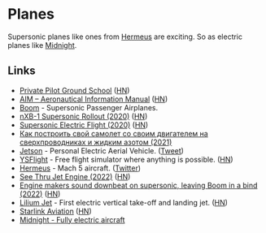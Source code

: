 # Planes

Supersonic planes like ones from [Hermeus](https://www.hermeus.com/) are exciting. So as electric planes like [Midnight](https://twitter.com/adcock_brett/status/1593254813608730626).

## Links

- [Private Pilot Ground School](https://ocw.mit.edu/courses/aeronautics-and-astronautics/16-687-private-pilot-ground-school-january-iap-2019/) ([HN](https://news.ycombinator.com/item?id=23588760))
- [AIM – Aeronautical Information Manual](https://www.faa.gov/air_traffic/publications/atpubs/aim_html/index.html) ([HN](https://news.ycombinator.com/item?id=23582297))
- [Boom](https://boomsupersonic.com/) - Supersonic Passenger Airplanes.
- [nXB-1 Supersonic Rollout (2020)](https://www.youtube.com/watch?v=4Ina8FFOvOg) ([HN](https://news.ycombinator.com/item?id=24711659))
- [Supersonic Electric Flight (2020)](https://caseyhandmer.wordpress.com/2020/11/18/supersonic-electric-flight/) ([HN](https://news.ycombinator.com/item?id=25136148))
- [Как построить свой самолет со своим двигателем на сверхпроводниках и жидким азотом (2021)](https://habr.com/ru/post/569404/)
- [Jetson](https://www.jetsonaero.com/) - Personal Electric Aerial Vehicle. ([Tweet](https://twitter.com/elidourado/status/1452642288966963201))
- [YSFlight](https://ysflight.org/) - Free flight simulator where anything is possible. ([HN](https://news.ycombinator.com/item?id=30299850))
- [Hermeus](https://www.hermeus.com/) - Mach 5 aircraft. ([Twitter](https://twitter.com/hermeuscorp))
- [See Thru Jet Engine (2022)](https://www.youtube.com/watch?v=MgL0GW248mE) ([HN](https://news.ycombinator.com/item?id=32145297))
- [Engine makers sound downbeat on supersonic, leaving Boom in a bind (2022)](https://www.flightglobal.com/airframers/engine-makers-sound-downbeat-on-supersonic-leaving-boom-in-a-bind/150215.article) ([HN](https://news.ycombinator.com/item?id=32937736))
- [Lilium Jet](https://lilium.com/jet) - First electric vertical take-off and landing jet. ([HN](https://news.ycombinator.com/item?id=33044753))
- [Starlink Aviation](https://www.starlink.com/aviation) ([HN](https://news.ycombinator.com/item?id=33256378))
- [Midnight - Fully electric aircraft](https://twitter.com/adcock_brett/status/1593254813608730626)
